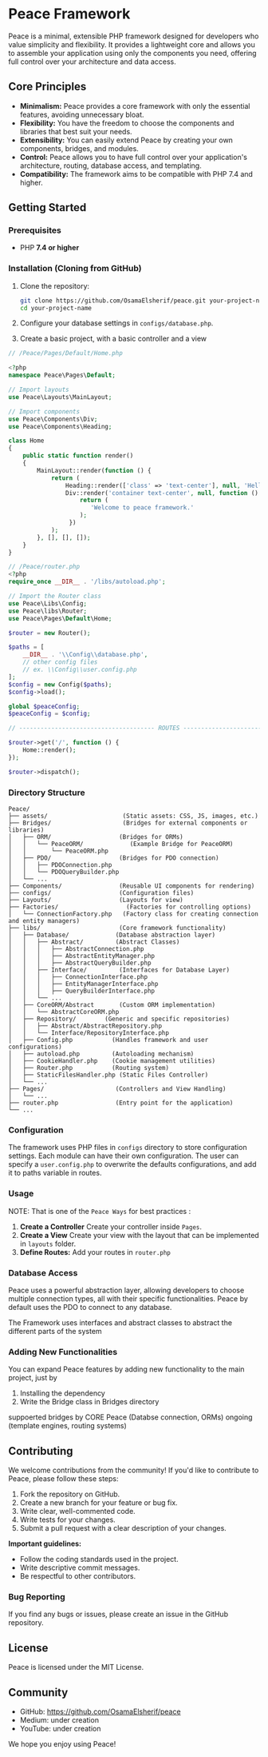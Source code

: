 # Peace Framework

Peace is a minimal, extensible PHP framework designed for developers who value simplicity and flexibility. It provides a lightweight core and allows you to assemble your application using only the components you need, offering full control over your architecture and data access.

## Core Principles

*   **Minimalism:** Peace provides a core framework with only the essential features, avoiding unnecessary bloat.
*   **Flexibility:** You have the freedom to choose the components and libraries that best suit your needs.
*   **Extensibility:** You can easily extend Peace by creating your own components, bridges, and modules.
*   **Control:** Peace allows you to have full control over your application's architecture, routing, database access, and templating.
*   **Compatibility:** The framework aims to be compatible with PHP 7.4 and higher.

## Getting Started

### Prerequisites

*   PHP **7.4 or higher**

### Installation (Cloning from GitHub)

1.  Clone the repository:

    ```bash
    git clone https://github.com/OsamaElsherif/peace.git your-project-name
    cd your-project-name
    ```

2.  Configure your database settings in `configs/database.php`.

3. Create a basic project, with a basic controller and a view

```php
// /Peace/Pages/Default/Home.php

<?php
namespace Peace\Pages\Default;

// Import layouts
use Peace\Layouts\MainLayout;

// Import components
use Peace\Components\Div;
use Peace\Components\Heading;

class Home
{
    public static function render()
    {
        MainLayout::render(function () {
            return (
                Heading::render(['class' => 'text-center'], null, 'Hello, World', '1') .
                Div::render('container text-center', null, function () {
                    return (
                       'Welcome to peace framework.'
                    );
                 })
            );
        }, [], [], []);
    }
}
```

```php
// /Peace/router.php
<?php
require_once __DIR__ . '/libs/autoload.php';

// Import the Router class
use Peace\Libs\Config;
use Peace\libs\Router;
use Peace\Pages\Default\Home;

$router = new Router();

$paths = [
    __DIR__ . '\\Config\\database.php',
    // other config files
    // ex. \\Config\\user.config.php
];
$config = new Config($paths);
$config->load();

global $peaceConfig;
$peaceConfig = $config;

// -------------------------------------- ROUTES --------------------------------------------------

$router->get('/', function () {
    Home::render();
});

$router->dispatch();
```
### Directory Structure

```
Peace/
├── assets/                     (Static assets: CSS, JS, images, etc.)
├── Bridges/                    (Bridges for external components or libraries)
│   ├── ORM/                   (Bridges for ORMs)
│   │   └── PeaceORM/             (Example Bridge for PeaceORM)
│   │       └── PeaceORM.php
│   ├── PDO/                   (Bridges for PDO connection)
│   │   ├── PDOConnection.php
│   │   └── PDOQueryBuilder.php
│   └── ...
├── Components/                (Reusable UI components for rendering)
├── configs/                   (Configuration files)
├── Layouts/                   (Layouts for view)
├── Factories/                   (Factories for controlling options)
│   └── ConnectionFactory.php   (Factory class for creating connection and entity managers)
├── libs/                      (Core framework functionality)
│   ├── Database/             (Database abstraction layer)
│   │   ├── Abstract/         (Abstract Classes)
│   │   │   ├── AbstractConnection.php
│   │   │   ├── AbstractEntityManager.php
│   │   │   ├── AbstractQueryBuilder.php
│   │   ├── Interface/         (Interfaces for Database Layer)
│   │   │   ├── ConnectionInterface.php
│   │   │   ├── EntityManagerInterface.php
│   │   │   ├── QueryBuilderInterface.php
│   │   └── ...
│   ├── CoreORM/Abstract       (Custom ORM implementation)
│   │   └── AbstractCoreORM.php
│   ├── Repository/        (Generic and specific repositories)
│   │   ├── Abstract/AbstractRepository.php
│   │   └── Interface/RepositoryInterface.php
│   ├── Config.php           (Handles framework and user configurations)
│   ├── autoload.php         (Autoloading mechanism)
│   ├── CookieHandler.php    (Cookie management utilities)
│   ├── Router.php           (Routing system)
│   ├── StaticFilesHandler.php (Static Files Controller)
│   └── ...
├── Pages/                    (Controllers and View Handling)
│   └── ...
├── router.php                (Entry point for the application)
└── ...
```

### Configuration

The framework uses PHP files in `configs` directory to store configuration settings. Each module can have their own configuration. The user can specify a `user.config.php` to overwrite the defaults configurations, and add it to paths variable in routes.

### Usage
NOTE: That is one of the `Peace Ways` for best practices :

1.  **Create a Controller** Create your controller inside `Pages`.
2.  **Create a View** Create your view with the layout that can be implemented in `layouts` folder.
3.  **Define Routes:** Add your routes in `router.php`

### Database Access

Peace uses a powerful abstraction layer, allowing developers to choose multiple connection types, all with their specific functionalities. Peace by default uses the PDO to connect to any database.

The Framework uses interfaces and abstract classes to abstract the different parts of the system

### Adding New Functionalities

You can expand Peace features by adding new functionality to the main project, just by 

1. Installing the dependency
2. Write the Bridge class in Bridges directory

suppoerted bridges by CORE Peace (Databse connection, ORMs)
ongoing (template engines, routing systems)

## Contributing

We welcome contributions from the community! If you'd like to contribute to Peace, please follow these steps:

1.  Fork the repository on GitHub.
2.  Create a new branch for your feature or bug fix.
3.  Write clear, well-commented code.
4.  Write tests for your changes.
5.  Submit a pull request with a clear description of your changes.

**Important guidelines:**

*   Follow the coding standards used in the project.
*   Write descriptive commit messages.
*   Be respectful to other contributors.

### Bug Reporting

If you find any bugs or issues, please create an issue in the GitHub repository.

## License

Peace is licensed under the MIT License.

## Community

*   GitHub: https://github.com/OsamaElsherif/peace
*   Medium: under creation
*   YouTube: under creation

We hope you enjoy using Peace!